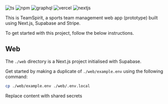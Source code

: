 ![ts](https://badgen.net/badge/-/TypeScript?icon=typescript&label&labelColor=blue&color=555555)
![npm](https://badgen.net/badge/icon/npm?icon=npm&label&labelColor=D2343A&color=555555)
![graphql](https://badgen.net/badge/icon/graphql?icon=graphql&label&labelColor=DA008C&color=555555)
![vercel](https://badgen.net/badge/icon/vercel?icon=vercel&label&labelColor=black&color=555555)
![nextjs](https://badgen.net/badge/Next.js/^10.2.3/555555?labelColor=000000)

This is TeamSpirit, a sports team management web app (prototype) built using Next.js, Supabase and Stripe.

To get started with this project, follow the below instructions.

## Web

The `./web` directory is a Next.js project initialised with Supabase.

Get started by making a duplicate of `./web/example.env` using the following command:

```sh
cp ./web/example.env ./web/.env.local
```

Replace content with shared secrets
